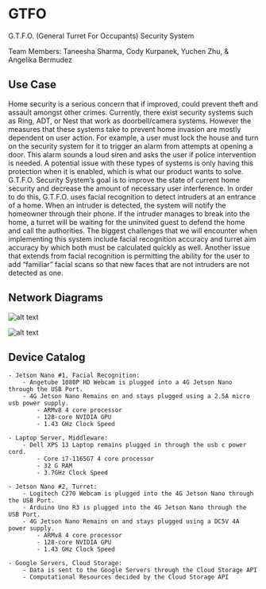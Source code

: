 # GTFO
G.T.F.O. (General Turret For Occupants) Security System 

Team Members: Taneesha Sharma, Cody Kurpanek, Yuchen Zhu, & Angelika Bermudez

## Use Case
Home security is a serious concern that if improved, could prevent theft and assault amongst other crimes. Currently, there exist security systems such as Ring, ADT, or Nest that work as doorbell/camera systems. However the measures that these systems take to prevent home invasion are mostly dependent on user action. For example, a user must lock the house and turn on the security system for it to trigger an alarm from attempts at opening a door. This alarm sounds a loud siren and asks the user if police intervention is needed. A potential issue with these types of systems is only having this protection when it is enabled, which is what our product wants to solve.
G.T.F.O. Security System’s goal is to improve the state of current home security and decrease the amount of necessary user interference. In order to do this, G.T.F.O. uses facial recognition to detect intruders at an entrance of a home. When an intruder is detected, the system will notify the homeowner through their phone. If the intruder manages to break into the home, a turret will be waiting for the uninvited guest to defend the home and call the authorities. The biggest challenges that we will encounter when implementing this system include facial recognition accuracy and turret aim accuracy by which both must be calculated quickly as well. Another issue that extends from facial recognition is permitting the ability for the user to add “familiar” facial scans so that new faces that are not intruders are not detected as one.

## Network Diagrams
![alt text](https://github.com/angelikab028/GTFO/blob/main/assets/networkdiagram1.png?raw=true)

![alt text](https://github.com/angelikab028/GTFO/blob/main/assets/networkdiagram2.png?raw=true)

## Device Catalog
    - Jetson Nano #1, Facial Recognition:
        - Angetube 1080P HD Webcam is plugged into a 4G Jetson Nano through the USB Port.
        - 4G Jetson Nano Remains on and stays plugged using a 2.5A micro usb power supply.
            - ARMv8 4 core processor
            - 128-core NVIDIA GPU
            - 1.43 GHz Clock Speed

    - Laptop Server, Middleware:
        - Dell XPS 13 Laptop remains plugged in through the usb c power cord.
            - Core i7-1165G7 4 core processor 
            - 32 G RAM
            - 3.7GHz Clock Speed

    - Jetson Nano #2, Turret:
        - Logitech C270 Webcam is plugged into the 4G Jetson Nano through the USB Port.
        - Arduino Uno R3 is plugged into the 4G Jetson Nano through the USB Port.
        - 4G Jetson Nano Remains on and stays plugged using a DC5V 4A power supply.
            - ARMv8 4 core processor
            - 128-core NVIDIA GPU
            - 1.43 GHz Clock Speed

    - Google Servers, Cloud Storage:
        - Data is sent to the Google Servers through the Cloud Storage API
        - Computational Resources decided by the Cloud Storage API



